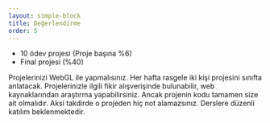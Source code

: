 ```yaml
---
layout: simple-block
title: Değerlendirme
order: 5
---
```


    
- 10 ödev projesi (Proje başına %6)
- Final projesi (%40)
  
Projelerinizi WebGL ile yapmalısınız. Her hafta rasgele iki kişi projesini sınıfta anlatacak. Projelerinizle ilgili fikir alışverişinde bulunabilir, web kaynaklarından araştırma yapabilirsiniz. Ancak projenin kodu tamamen size ait olmalıdır. Aksi takdirde o projeden hiç not alamazsınız. Derslere düzenli katılım beklenmektedir.